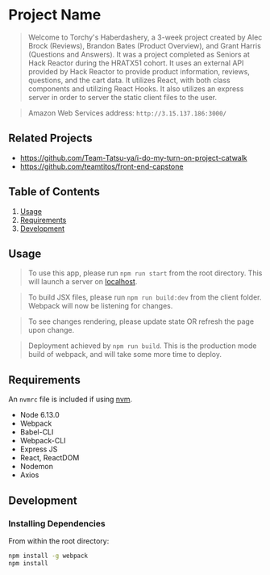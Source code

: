 # Project Name

> Welcome to Torchy's Haberdashery, a 3-week project created by Alec Brock (Reviews), Brandon Bates (Product Overview), and Grant Harris (Questions and Answers). It was a project completed as Seniors at Hack Reactor during the HRATX51 cohort. It uses an external API provided by Hack Reactor to provide product information, reviews, questions, and the cart data. It utilizes React, with both class components and utilizing React Hooks. It also utilizes an express server in order to server the static client files to the user.

> Amazon Web Services address: `http://3.15.137.186:3000/`

## Related Projects

  - https://github.com/Team-Tatsu-ya/i-do-my-turn-on-project-catwalk
  - https://github.com/teamtitos/front-end-capstone

## Table of Contents

1. [Usage](#Usage)
1. [Requirements](#requirements)
1. [Development](#development)

## Usage

> To use this app, please run `npm run start` from the root directory. This will launch a server on [localhost](localhost:3000).

> To build JSX files, please run `npm run build:dev` from the client folder. Webpack will now be listening for changes.

> To see changes rendering, please update state OR refresh the page upon change.

> Deployment achieved by `npm run build`. This is the production mode build of webpack, and will take some more time to deploy.

## Requirements

An `nvmrc` file is included if using [nvm](https://github.com/creationix/nvm).

- Node 6.13.0
- Webpack
- Babel-CLI
- Webpack-CLI
- Express JS
- React, ReactDOM
- Nodemon
- Axios

## Development

### Installing Dependencies

From within the root directory:

```sh
npm install -g webpack
npm install
```

